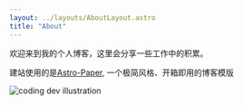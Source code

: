 ```yaml
---
layout: ../layouts/AboutLayout.astro
title: "About"
---
```


欢迎来到我的个人博客，这里会分享一些工作中的积累。

建站使用的是[Astro-Paper](https://github.com/satnaing/astro-paper), 一个极简风格、开箱即用的博客模版

<div>
  <img src="/assets/dev.svg" class="sm:w-1/2 mx-auto" alt="coding dev illustration">
</div>
